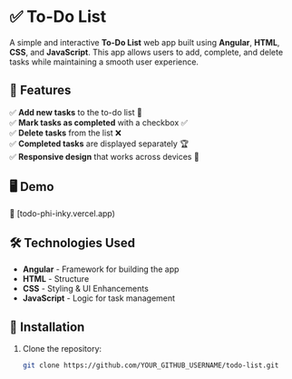 # ✅ To-Do List

A simple and interactive **To-Do List** web app built using **Angular**, **HTML**, **CSS**, and **JavaScript**. This app allows users to add, complete, and delete tasks while maintaining a smooth user experience. 

## 🚀 Features  

✅ **Add new tasks** to the to-do list 📝  
✅ **Mark tasks as completed** with a checkbox ✅  
✅ **Delete tasks** from the list ❌  
✅ **Completed tasks** are displayed separately 🏆  
✅ **Responsive design** that works across devices 📱  

## 🖥️ Demo  

🔗 [todo-phi-inky.vercel.app)  



## 🛠️ Technologies Used  

- **Angular** - Framework for building the app  
- **HTML** - Structure  
- **CSS** - Styling & UI Enhancements  
- **JavaScript** - Logic for task management  

## 📂 Installation  

1. Clone the repository:  
   ```bash
   git clone https://github.com/YOUR_GITHUB_USERNAME/todo-list.git
